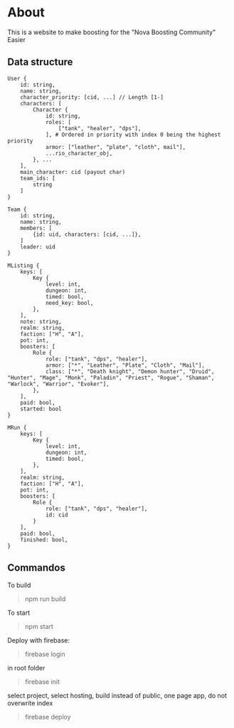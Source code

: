 # About

This is a website to make boosting for the "Nova Boosting Community" Easier

## Data structure

```
User {
    id: string,
    name: string,
    character_priority: [cid, ...] // Length [1-]
    characters: [
        Character {
            id: string,
            roles: [
                ["tank", "healer", "dps"],
            ], # Ordered in priority with index 0 being the highest priority
            armor: ["leather", "plate", "cloth", mail"],
            ...rio_character_obj,
        }, ...
    ],
    main_character: cid (payout char)
    team_ids: [
        string
    ]
}

Team {
    id: string,
    name: string,
    members: [
        {id: uid, characters: [cid, ...]},
    ]
    leader: uid
}

MListing {
    keys: [
        Key {
            level: int,
            dungeon: int,
            timed: bool,
            need_key: bool,
        },
    ],
    note: string,
    realm: string,
    faction: ["H", "A"],
    pot: int,
    boosters: [
        Role {
            role: ["tank", "dps", "healer"],
            armor: ["*", "Leather", "Plate", "Cloth", "Mail"],
            class: ["*", "Death knight", "Demon hunter", "Druid", "Hunter", "Mage", "Monk", "Paladin", "Priest", "Rogue", "Shaman", "Warlock", "Warrior", "Evoker"],
        },
    ],
    paid: bool,
    started: bool
}

MRun {
    keys: [
        Key {
            level: int,
            dungeon: int,
            timed: bool,
        },
    ],
    realm: string,
    faction: ["H", "A"],
    pot: int,
    boosters: [
        Role {
            role: ["tank", "dps", "healer"],
            id: cid
        }
    ],
    paid: bool,
    finished: bool,
}
```

## Commandos

To build

> npm run build

To start

> npm start

Deploy with firebase:

> firebase login

in root folder

> firebase init

select project, select hosting, build instead of public, one page app, do not overwrite index

> firebase deploy

